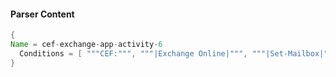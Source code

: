 #### Parser Content
```Java
{
Name = cef-exchange-app-activity-6
  Conditions = [ """CEF:""", """|Exchange Online|""", """|Set-Mailbox|""" ]
}
```